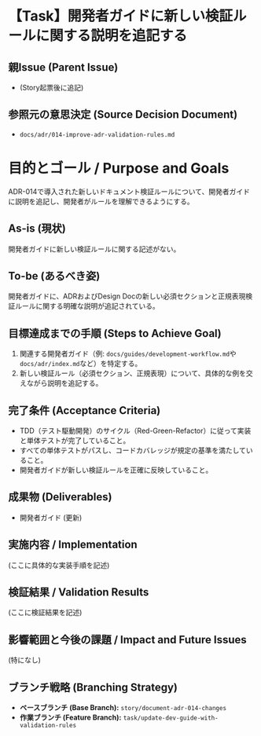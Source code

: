 # 【Task】開発者ガイドに新しい検証ルールに関する説明を追記する

## 親Issue (Parent Issue)
- (Story起票後に追記)

## 参照元の意思決定 (Source Decision Document)
- `docs/adr/014-improve-adr-validation-rules.md`

# 目的とゴール / Purpose and Goals
ADR-014で導入された新しいドキュメント検証ルールについて、開発者ガイドに説明を追記し、開発者がルールを理解できるようにする。

## As-is (現状)
開発者ガイドに新しい検証ルールに関する記述がない。

## To-be (あるべき姿)
開発者ガイドに、ADRおよびDesign Docの新しい必須セクションと正規表現検証ルールに関する明確な説明が追記されている。

## 目標達成までの手順 (Steps to Achieve Goal)
1. 関連する開発者ガイド（例: `docs/guides/development-workflow.md`や`docs/adr/index.md`など）を特定する。
2. 新しい検証ルール（必須セクション、正規表現）について、具体的な例を交えながら説明を追記する。

## 完了条件 (Acceptance Criteria)
- TDD（テスト駆動開発）のサイクル（Red-Green-Refactor）に従って実装と単体テストが完了していること。
- すべての単体テストがパスし、コードカバレッジが規定の基準を満たしていること。
- 開発者ガイドが新しい検証ルールを正確に反映していること。

## 成果物 (Deliverables)
- 開発者ガイド (更新)

## 実施内容 / Implementation
(ここに具体的な実装手順を記述)

## 検証結果 / Validation Results
(ここに検証結果を記述)

## 影響範囲と今後の課題 / Impact and Future Issues
(特になし)

## ブランチ戦略 (Branching Strategy)
- **ベースブランチ (Base Branch):** `story/document-adr-014-changes`
- **作業ブランチ (Feature Branch):** `task/update-dev-guide-with-validation-rules`
